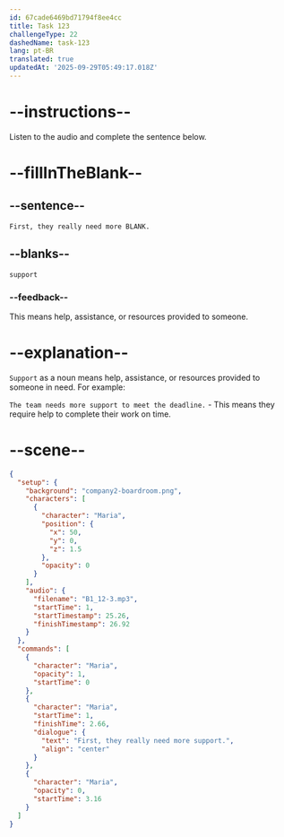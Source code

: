 ```yaml
---
id: 67cade6469bd71794f8ee4cc
title: Task 123
challengeType: 22
dashedName: task-123
lang: pt-BR
translated: true
updatedAt: '2025-09-29T05:49:17.018Z'
---
```


<!-- (Audio) Maria: First, they really need more support. -->

# --instructions--

Listen to the audio and complete the sentence below.  

# --fillInTheBlank--

## --sentence--

`First, they really need more BLANK.`

## --blanks--

`support`

### --feedback--

This means help, assistance, or resources provided to someone.

# --explanation--

`Support` as a noun means help, assistance, or resources provided to someone in need. For example:

`The team needs more support to meet the deadline.` - This means they require help to complete their work on time.

# --scene--

```json
{
  "setup": {
    "background": "company2-boardroom.png",
    "characters": [
      {
        "character": "Maria",
        "position": {
          "x": 50,
          "y": 0,
          "z": 1.5
        },
        "opacity": 0
      }
    ],
    "audio": {
      "filename": "B1_12-3.mp3",
      "startTime": 1,
      "startTimestamp": 25.26,
      "finishTimestamp": 26.92
    }
  },
  "commands": [
    {
      "character": "Maria",
      "opacity": 1,
      "startTime": 0
    },
    {
      "character": "Maria",
      "startTime": 1,
      "finishTime": 2.66,
      "dialogue": {
        "text": "First, they really need more support.",
        "align": "center"
      }
    },
    {
      "character": "Maria",
      "opacity": 0,
      "startTime": 3.16
    }
  ]
}
```
